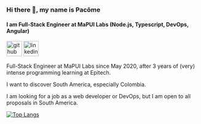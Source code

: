### Hi there 👋, my name is Pacôme
#### I am Full-Stack Engineer at MaPUI Labs (Node.js, Typescript, DevOps, Angular)

[<img src='https://cdn.jsdelivr.net/npm/simple-icons@3.0.1/icons/github.svg' alt='github' height='40'>](https://github.com/pacome35220)  [<img src='https://cdn.jsdelivr.net/npm/simple-icons@3.0.1/icons/linkedin.svg' alt='linkedin' height='40'>](https://www.linkedin.com/in/pacome-francon/)  

Full-Stack Engineer at MaPUI Labs since May 2020, after 3 years of (very) intense programming learning at Epitech.

I want to discover South America, especially Colombia.

I am looking for a job as a web developer or DevOps, but I am open to all proposals in South America. 

[![Top Langs](https://github-readme-stats.vercel.app/api/top-langs/?username=pacome35220)](https://github.com/anuraghazra/github-readme-stats)
